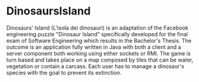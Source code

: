 # DinosaursIsland
Dinosaurs' Island (L'isola dei dinosauri) is an adaptation of the Facebook engineering puzzle "Dinosaur Island" specifically developed for the final exam of Software Engineering which results in the Bachelor's Thesis. The outcome is an application fully written in Java with both a client and a server component both working using either sockets or RMI. The game is turn based and takes place on a map composed by tiles that can be water, vegetation or contain a carcass. Each user has to manage a dinosaur's species with the goal to prevent its extinction.
